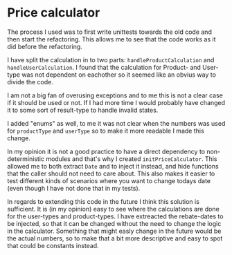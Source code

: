 # Price calculator

The process I used was to first write unittests towards the old code and then start the refactoring. This allows me to see that the code works as it did before the refactoring.

I have split the calculation in to two parts: `handleProductCalculation` and `handleUserCalculation`. I found that the calculation for Product- and User-type was not dependent on eachother so it seemed like an obvius way to divide the code.

I am not a big fan of overusing exceptions and to me this is not a clear case if it should be used or not. If I had more time I would probably have changed it to some sort of result-type to handle invalid states.

I added "enums" as well, to me it was not clear when the numbers was used for `productType` and `userType` so to make it more readable I made this change.

In my opinion it is not a good practice to have a direct dependency to non-deterministic modules and that's why I created `initPriceCalculator`. This allowed me to both extract `Date` and to inject it instead, and hide functions that the caller should not need to care about. This also makes it easier to test different kinds of scenarios where you want to change todays date (even though I have not done that in my tests).

In regards to extending this code in the future I think this solution is sufficient. It is (in my opinion) easy to see where the calculations are done for the user-types and product-types. I have extreacted the rebate-dates to be injected, so that it can be changed without the need to change the logic in the calculator. Something that might easly change in the future would be the actual numbers, so to make that a bit more descriptive and easy to spot that could be constants instead.